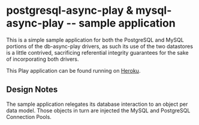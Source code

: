 # postgresql-async-play & mysql-async-play -- sample application
This is a simple sample application for both the PostgreSQL and MySQL portions
of the db-async-play drivers, as such its use of the two datastores is a little
contrived, sacrificing referential integrity guarantees for the sake of
incorporating both drivers.

This Play application can be found running on
[Heroku](https://db-async-play-sample.herokuapp.com/).

## Design Notes
The sample application relegates its database interaction to an object per data
model.  Those objects in turn are injected the MySQL and PostgreSQL Connection
Pools.

